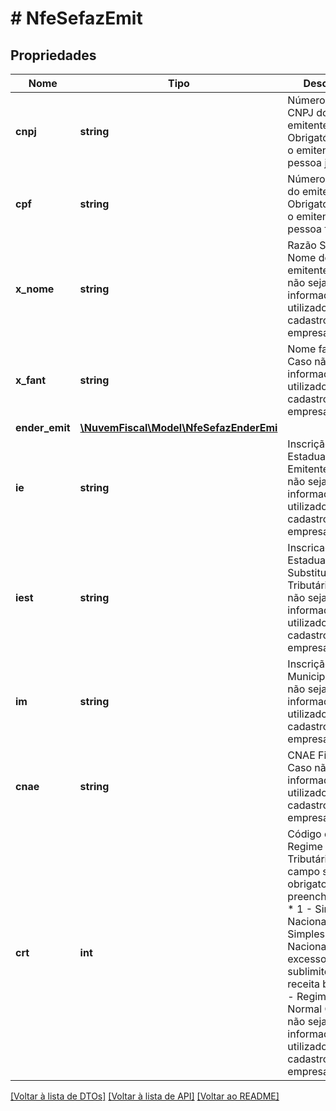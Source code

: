 # # NfeSefazEmit

## Propriedades

Nome | Tipo | Descrição | Comentários
------------ | ------------- | ------------- | -------------
**cnpj** | **string** | Número do CNPJ do emitente.  Obrigatório caso o emitente seja pessoa jurídica. | [optional]
**cpf** | **string** | Número do CPF do emitente.  Obrigatorio caso o emitente seja pessoa física. | [optional]
**x_nome** | **string** | Razão Social ou Nome do emitente.  Caso não seja informado, será utilizado o do cadastro da empresa. | [optional]
**x_fant** | **string** | Nome fantasia.  Caso não seja informado, será utilizado o do cadastro da empresa. | [optional]
**ender_emit** | [**\NuvemFiscal\Model\NfeSefazEnderEmi**](NfeSefazEnderEmi.md) |  | [optional]
**ie** | **string** | Inscrição Estadual do Emitente.  Caso não seja informado, será utilizado o do cadastro da empresa. | [optional]
**iest** | **string** | Inscricao Estadual do Substituto Tributário.  Caso não seja informado, será utilizado o do cadastro da empresa. | [optional]
**im** | **string** | Inscrição Municipal.  Caso não seja informado, será utilizado o do cadastro da empresa. | [optional]
**cnae** | **string** | CNAE Fiscal.  Caso não seja informado, será utilizado o do cadastro da empresa. | [optional]
**crt** | **int** | Código de Regime Tributário.  Este campo será obrigatoriamente preenchido com:  * 1 - Simples Nacional  * 2 - Simples Nacional - excesso de sublimite de receita bruta  * 3 - Regime Normal  Caso não seja informado, será utilizado o do cadastro da empresa. | [optional]

[[Voltar à lista de DTOs]](../../README.md#models) [[Voltar à lista de API]](../../README.md#endpoints) [[Voltar ao README]](../../README.md)
